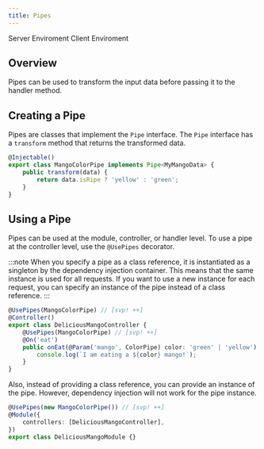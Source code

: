 ```yaml
---
title: Pipes
---
```


<script lang="ts">
    import Badge from '$lib/Badge.svelte';
</script>

<Badge color='blue'>Server Enviroment</Badge>
<Badge color='green'>Client Enviroment</Badge>

## Overview

Pipes can be used to transform the input data before passing it to the handler method.

## Creating a Pipe

Pipes are classes that implement the `Pipe` interface. The `Pipe` interface has a `transform` method that returns the transformed data.

```typescript
@Injectable()
export class MangoColorPipe implements Pipe<MyMangoData> {
    public transform(data) {
        return data.isRipe ? 'yellow' : 'green';
    }
}
```

## Using a Pipe

Pipes can be used at the module, controller, or handler level. To use a pipe at the controller level, use the `@UsePipes` decorator.

:::note
When you specify a pipe as a class reference, it is instantiated as a singleton by the dependency injection container. This means that the same instance is used for all requests. If you want to use a new instance for each request, you can specify an instance of the pipe instead of a class reference.
:::

```typescript
@UsePipes(MangoColorPipe) // [svp! ++]
@Controller()
export class DeliciousMangoController {
    @UsePipes(MangoColorPipe) // [svp! ++]
    @On('eat')
    public onEat(@Param('mango', ColorPipe) color: 'green' | 'yellow') {
        console.log(`I am eating a ${color} mango!`);
    }
}
```

Also, instead of providing a class reference, you can provide an instance of the pipe. However, dependency injection will not work for the pipe instance.

```typescript
@UsePipes(new MangoColorPipe()) // [svp! ++]
@Module({
    controllers: [DeliciousMangoController],
})
export class DeliciousMangoModule {}
```
